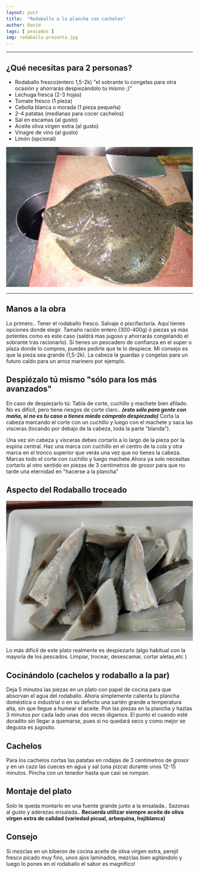 ```yaml
---
layout: post
title:  "Rodaballo a la plancha con cachelos"
author: David
tags: [ pescados ]
img: rodaballo-presenta.jpg
---
```


***

## ¿Qué necesitas para 2 personas?

* Rodaballo fresco(entero 1,5-2k) "el sobrante lo congelas para otra ocasión y ahorrarás despiezándolo tu mismo ;)"
* Lechuga fresca (2-3 hojas)
* Tomate fresco (1 pieza)
* Cebolla blanca o morada (1 pieza pequeña)
* 2-4 patatas (medianas para cocer cachelos)
* Sal en escamas (al gusto)
* Aceite oliva virgen extra (al gusto)
* Vinagre de vino (al gusto)
* Limón (opcional)

![rodaballo](/assets/img/roda-pieza-opti.jpg)

***
## Manos a la obra

Lo primero.. Tener el rodaballo fresco. Salvaje ó piscifactoría. Aquí tienes opciones donde elegir. Tamaño ración entero (300-400g) ó piezas ya más potentes como es este caso (saldrá mas jugoso y ahorrarás congelando el sobrante tras racionarlo).
Si tienes un pescadero de confianza en el super o plaza donde lo compres, puedes pedirle que te lo despiece. Mi consejo es que la pieza sea grande (1,5-2k). La cabeza la guardas y congelas para un futuro caldo para un arroz marinero por ejemplo.

## Despiézalo tú mismo "sólo para los más avanzados"
En caso de despiezarlo tú:
Tabla de corte, cuchillo y machete bien afilado. No es difícil, pero tiene riesgos de corte claro.. ***(esto sólo para gente con maña, si no es tu caso o tienes miedo cómpralo despiezado)*** 
Corta la cabeza marcando el corte con un cuchillo y luego con el machete y saca las vísceras (tocando por debajo de la cabeza, toda la parte "blanda").

Una vez sin cabeza y vísceras debes cortarlo a lo largo de la pieza por la espina central. Haz una marca con cuchillo en el centro de la cola y otra marca en el tronco superior que verás una vez que no tienes la cabeza.
Marcas todo el corte con cuchillo y luego machete.Ahora ya solo necesitas cortarlo al otro sentido en piezas de 3 centímetros de grosor para que no tarde una eternidad en "hacerse a la plancha"

## Aspecto del Rodaballo troceado



![rodaballo](/assets/img/roda-despieza-opti.jpg)

Lo más difícil de este plato realmente es despiezarlo (algo habitual con la mayoría de los pescados. Limpiar, trocear, desescamar, cortar aletas,etc )

## Cocinándolo (cachelos y rodaballo a la par)

Deja 5 minutos las piezas en un plato con papel de cocina para que absorvan el agua del rodaballo.
Ahora simplemente calienta tu plancha doméstica o industrial o en su defecto una sartén grande a temperatura alta, sin que llegue a humear el aceite. Pon las piezas en la plancha y hazlas 3 minutos por cada lado unas dos veces digamos. El punto el cuando esté doradito sin llegar a quemarse, pues si no quedará seco y como mejor se degusta es jugosito.

## Cachelos
Para los cachelos cortas las patatas en rodajas de 3 centimetros de grosor y en un cazo las cueces en agua y sal (una pizca) durante unos 12-15 minutos. Pincha con un tenedor hasta que casi se rompan.

## Montaje del plato

Solo te queda montarlo en una fuente grande junto a la ensalada.. Sazonas al gusto y aderezas ensalada.. **Recuerda utilizar siempre aceite de oliva virgen extra de calidad (variedad picual, arbequina, hojiblanca)**

## Consejo

Si mezclas en un biberon de cocina aceite de oliva virgen extra, perejil fresco picado muy fino, unos ajos laminados, mezclas bien agitándolo  y luego lo pones en el rodaballo el sabor es magnífico!
